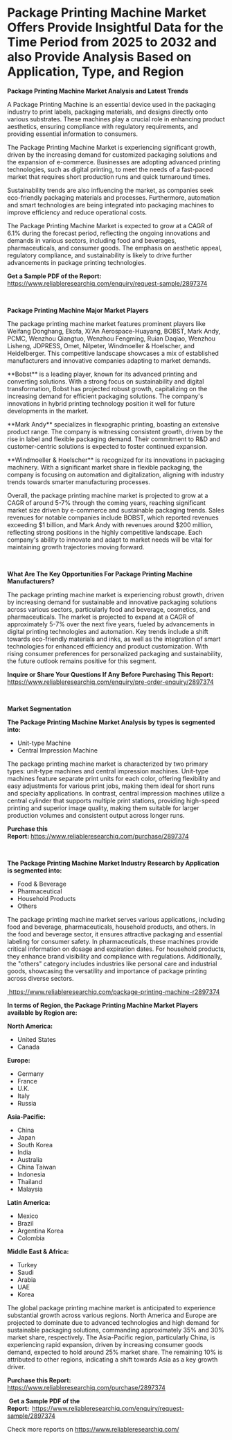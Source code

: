 <p><h1>Package Printing Machine Market Offers Provide Insightful Data for the Time Period from 2025 to 2032 and also Provide Analysis Based on Application, Type, and Region</h1></p><p><strong>Package Printing Machine Market Analysis and Latest Trends</strong></p>
<p><p>A Package Printing Machine is an essential device used in the packaging industry to print labels, packaging materials, and designs directly onto various substrates. These machines play a crucial role in enhancing product aesthetics, ensuring compliance with regulatory requirements, and providing essential information to consumers.</p><p>The Package Printing Machine Market is experiencing significant growth, driven by the increasing demand for customized packaging solutions and the expansion of e-commerce. Businesses are adopting advanced printing technologies, such as digital printing, to meet the needs of a fast-paced market that requires short production runs and quick turnaround times.</p><p>Sustainability trends are also influencing the market, as companies seek eco-friendly packaging materials and processes. Furthermore, automation and smart technologies are being integrated into packaging machines to improve efficiency and reduce operational costs.</p><p>The Package Printing Machine Market is expected to grow at a CAGR of 6.1% during the forecast period, reflecting the ongoing innovations and demands in various sectors, including food and beverages, pharmaceuticals, and consumer goods. The emphasis on aesthetic appeal, regulatory compliance, and sustainability is likely to drive further advancements in package printing technologies.</p></p>
<p><strong>Get a Sample PDF of the Report:&nbsp;</strong> <a href="https://www.reliableresearchiq.com/enquiry/request-sample/2897374?utm_campaign=3453&utm_medium=2&utm_source=Github&utm_content=ia&utm_term=15032025&utm_id=package-printing-machine">https://www.reliableresearchiq.com/enquiry/request-sample/2897374</a></p>
<p>&nbsp;</p>
<p><strong>Package Printing Machine Major Market Players</strong></p>
<p><p>The package printing machine market features prominent players like Weifang Donghang, Ekofa, Xi'An Aerospace-Huayang, BOBST, Mark Andy, PCMC, Wenzhou Qiangtuo, Wenzhou Fengming, Ruian Daqiao, Wenzhou Lisheng, JDPRESS, Omet, Nilpeter, Windmoeller & Hoelscher, and Heidelberger. This competitive landscape showcases a mix of established manufacturers and innovative companies adapting to market demands.</p><p>**Bobst** is a leading player, known for its advanced printing and converting solutions. With a strong focus on sustainability and digital transformation, Bobst has projected robust growth, capitalizing on the increasing demand for efficient packaging solutions. The company's innovations in hybrid printing technology position it well for future developments in the market.</p><p>**Mark Andy** specializes in flexographic printing, boasting an extensive product range. The company is witnessing consistent growth, driven by the rise in label and flexible packaging demand. Their commitment to R&D and customer-centric solutions is expected to foster continued expansion.</p><p>**Windmoeller & Hoelscher** is recognized for its innovations in packaging machinery. With a significant market share in flexible packaging, the company is focusing on automation and digitalization, aligning with industry trends towards smarter manufacturing processes.</p><p>Overall, the package printing machine market is projected to grow at a CAGR of around 5-7% through the coming years, reaching significant market size driven by e-commerce and sustainable packaging trends. Sales revenues for notable companies include BOBST, which reported revenues exceeding $1 billion, and Mark Andy with revenues around $200 million, reflecting strong positions in the highly competitive landscape. Each company's ability to innovate and adapt to market needs will be vital for maintaining growth trajectories moving forward.</p></p>
<p>&nbsp;</p>
<p><strong>What Are The Key Opportunities For Package Printing Machine Manufacturers?</strong></p>
<p><p>The package printing machine market is experiencing robust growth, driven by increasing demand for sustainable and innovative packaging solutions across various sectors, particularly food and beverage, cosmetics, and pharmaceuticals. The market is projected to expand at a CAGR of approximately 5-7% over the next five years, fueled by advancements in digital printing technologies and automation. Key trends include a shift towards eco-friendly materials and inks, as well as the integration of smart technologies for enhanced efficiency and product customization. With rising consumer preferences for personalized packaging and sustainability, the future outlook remains positive for this segment.</p></p>
<p><strong>Inquire or Share Your Questions If Any Before Purchasing This Report:</strong> <a href="https://www.reliableresearchiq.com/enquiry/pre-order-enquiry/2897374?utm_campaign=3453&utm_medium=2&utm_source=Github&utm_content=ia&utm_term=15032025&utm_id=package-printing-machine">https://www.reliableresearchiq.com/enquiry/pre-order-enquiry/2897374</a></p>
<p>&nbsp;</p>
<p><strong>Market Segmentation</strong></p>
<p><strong>The Package Printing Machine Market Analysis by types is segmented into:</strong></p>
<p><ul><li>Unit-type Machine</li><li>Central Impression Machine</li></ul></p>
<p><p>The package printing machine market is characterized by two primary types: unit-type machines and central impression machines. Unit-type machines feature separate print units for each color, offering flexibility and easy adjustments for various print jobs, making them ideal for short runs and specialty applications. In contrast, central impression machines utilize a central cylinder that supports multiple print stations, providing high-speed printing and superior image quality, making them suitable for larger production volumes and consistent output across longer runs.</p></p>
<p><strong>Purchase this Report:&nbsp;</strong><a href="https://www.reliableresearchiq.com/purchase/2897374?utm_campaign=3453&utm_medium=2&utm_source=Github&utm_content=ia&utm_term=15032025&utm_id=package-printing-machine">https://www.reliableresearchiq.com/purchase/2897374</a></p>
<p>&nbsp;</p>
<p><strong>The Package Printing Machine Market Industry Research by Application is segmented into:</strong></p>
<p><ul><li>Food & Beverage</li><li>Pharmaceutical</li><li>Household Products</li><li>Others</li></ul></p>
<p><p>The package printing machine market serves various applications, including food and beverage, pharmaceuticals, household products, and others. In the food and beverage sector, it ensures attractive packaging and essential labeling for consumer safety. In pharmaceuticals, these machines provide critical information on dosage and expiration dates. For household products, they enhance brand visibility and compliance with regulations. Additionally, the "others" category includes industries like personal care and industrial goods, showcasing the versatility and importance of package printing across diverse sectors.</p></p>
<p><a href="https://www.reliableresearchiq.com/package-printing-machine-r2897374?utm_campaign=3453&utm_medium=2&utm_source=Github&utm_content=ia&utm_term=15032025&utm_id=package-printing-machine">&nbsp;https://www.reliableresearchiq.com/package-printing-machine-r2897374</a></p>
<p><strong>In terms of Region, the Package Printing Machine Market Players available by Region are:</strong></p>
<p>
    <p> <strong> North America: </strong>
        <ul>
            <li>United States</li>
            <li>Canada</li>
        </ul>
        </p> 
    <p> <strong> Europe: </strong>
        <ul>
            <li>Germany</li>
            <li>France</li>
            <li>U.K.</li>
            <li>Italy</li>
            <li>Russia</li>
        </ul>
        </p> 
    <p> <strong> Asia-Pacific: </strong>
        <ul>
            <li>China</li>
            <li>Japan</li>
            <li>South Korea</li>
            <li>India</li>
            <li>Australia</li>
            <li>China Taiwan</li>
            <li>Indonesia</li>
            <li>Thailand</li>
            <li>Malaysia</li>
        </ul>
        </p> 
    <p> <strong> Latin America: </strong>
        <ul>
            <li>Mexico</li>
            <li>Brazil</li>
            <li>Argentina Korea</li>
            <li>Colombia</li>
        </ul>
        </p> 
    <p> <strong> Middle East & Africa: </strong>
        <ul>
            <li>Turkey</li>
            <li>Saudi</li>
            <li>Arabia</li>
            <li>UAE</li>
            <li>Korea</li>
        </ul>
    </p>
    </p>
<p><p>The global package printing machine market is anticipated to experience substantial growth across various regions. North America and Europe are projected to dominate due to advanced technologies and high demand for sustainable packaging solutions, commanding approximately 35% and 30% market share, respectively. The Asia-Pacific region, particularly China, is experiencing rapid expansion, driven by increasing consumer goods demand, expected to hold around 25% market share. The remaining 10% is attributed to other regions, indicating a shift towards Asia as a key growth driver.</p></p>
<p><strong>Purchase this Report: </strong><a href="https://www.reliableresearchiq.com/purchase/2897374?utm_campaign=3453&utm_medium=2&utm_source=Github&utm_content=ia&utm_term=15032025&utm_id=package-printing-machine">https://www.reliableresearchiq.com/purchase/2897374</a></p>
<p>&nbsp;<strong>Get a Sample PDF of the Report:&nbsp;&nbsp;</strong><a href="https://www.reliableresearchiq.com/enquiry/request-sample/2897374?utm_campaign=3453&utm_medium=2&utm_source=Github&utm_content=ia&utm_term=15032025&utm_id=package-printing-machine">https://www.reliableresearchiq.com/enquiry/request-sample/2897374</a></p>
<p><strong></strong></p>
<p>Check more reports on <a href="https://www.reliableresearchiq.com/?utm_campaign=3453&utm_medium=2&utm_source=Github&utm_content=ia&utm_term=15032025&utm_id=package-printing-machine">https://www.reliableresearchiq.com/</a></p>